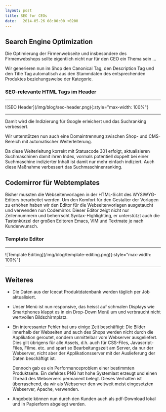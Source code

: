 ```yaml
---
layout: post
title: SEO for CEOs
date:   2014-05-26 08:00:00 +0200
---
```


Search Engine Optimization
--------------------------

Die Optimierung der Firmenwebseite und insbesondere des Firmenwebshops
sollte eigentlich nicht nur für den CEO ein Thema sein ...

Wir generieren nun im Shop den Canonical Tag, den Description Tag und
den Title Tag automatisch aus den Stammdaten des entsprechenden
Produktes beziehungsweise der Kategorie.

### SEO-relevante HTML Tags im Header

<hr/>
![SEO Header](/img/blog/seo-header.png){:style="max-width: 100%"}
<hr/>

Damit wird die Indizierung für Google erleichert und das Suchranking
verbessert.

Wir unterstützen nun auch eine Domaintrennung zwischen Shop- und CMS-
Bereich mit automatischer Weiterleiterung.

Da diese Weiterleitung korrekt mit Statuscode 301 erfolgt, aktualisieren
Suchmaschinen damit ihren Index, vormals potentiell doppelt bei einer
Suchmaschine indizierter Inhalt ist damit nur mehr einfach indiziert.
Auch diese Maßnahme verbessert das Suchmaschinenranking.

Codemirror für Webtemplates
---------------------------

Bisher mussten die Webseitenvorlagen in der HTML-Sicht des
WYSIWYG-Editors berarbeitet werden. Um den Komfort für den Gestalter der
Vorlagen zu erhöhen haben wir den Editor für die Webseitenvorlagen
ausgetaucht und verwenden nun Codemirror. Dieser Editor zeigt nicht nur
Zeilennummern und beherrscht Syntax-Highlighting, er unterstützt auch
die Tastenkürzel der großen Editoren Emacs, VIM und Textmate je nach
Kundenwunsch.

### Template Editor

<hr/>
![Template Editing](/img/blog/template-editing.png){:style="max-width: 100%"}
<hr/>

Weiteres
--------

-   Die Daten aus der Icecat Produktdatenbank werden täglich per
    Job aktualisiert.
-   Unser Menü ist nun responsive, das heisst auf schmalen Displays wie
    Smartphones klappt es in ein Drop-Down Menü um und verbraucht nicht
    wertvollen Bildschirmplatz.
-   Ein interessanter Fehler hat uns einige Zeit beschäftigt: Die Bilder
    innerhalb der Webseiten und auch des Shops werden nicht durch die
    Applikation geroutet, sondern unmittelbar vom
    Webserver ausgeliefert. Dies gilt übrigens für alle Assets, d.h.
    auch für CSS-Files, Javascript-Files, Filme. etc. und spart so
    Bearbeitungszeit am Server, da nur der Webserver, nicht aber der
    Applikationsserver mit der Auslieferung der Daten beschäftigt ist.

    Dennoch gab es ein Performanceproblem einer bestimmten Produktseite.
    Ein defektes PNG hat hohe Systemlast erzeugt und einen Thread des
    Webservers permanent belegt. Dieses Verhalten ist überraschend, da
    wir als Webserver den weltweit meist eingesetzten Webserver,
    Apache, verwenden.
-   Angebote können nun durch den Kunden auch als pdf-Download lokal und
    in Papierform abgelegt werden.